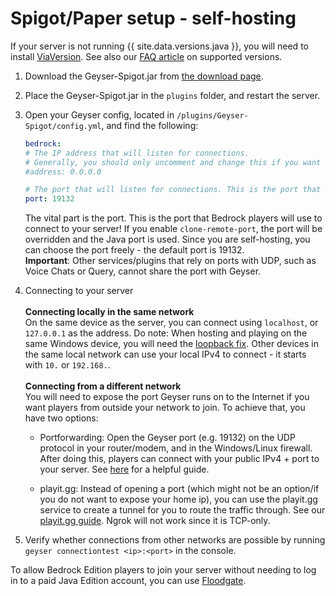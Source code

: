 
# Spigot/Paper setup - self-hosting

<div class="alert alert-info" role="alert">
    If your server is not running {{ site.data.versions.java }}, you will need to install <a href="https://www.spigotmc.org/resources/viaversion.19254/">ViaVersion</a>.
    See also our <a href="/geyser/faq/#what-server-versions-does-geyser-support">FAQ article</a> on supported versions.
</div>

1. Download the Geyser-Spigot.jar from [the download page](https://download.geysermc.org/v2/projects/geyser/versions/latest/builds/latest/downloads/spigot).
2. Place the Geyser-Spigot.jar in the `plugins` folder, and restart the server.
3. Open your Geyser config, located in `/plugins/Geyser-Spigot/config.yml`, and find the following:

    ```yaml
    bedrock: 
    # The IP address that will listen for connections. 
    # Generally, you should only uncomment and change this if you want to limit what IPs can connect to your server. 
    #address: 0.0.0.0 

    # The port that will listen for connections. This is the port that Bedrock players will use to connect to your server.
    port: 19132 
    ```
    The vital part is the port. This is the port that Bedrock players will use to connect to your server!
    If you enable `clone-remote-port`, the port will be overridden and the Java port is used.
    Since you are self-hosting, you can choose the port freely - the default port is 19132. <br>
    **Important**: Other services/plugins that rely on ports with UDP, such as Voice Chats or Query, cannot share the port with Geyser.
   <br>

4. Connecting to your server
   <br> <br>
    **Connecting locally in the same network** <br>
    On the same device as the server, you can connect using `localhost`, or `127.0.0.1` as the address.
    Do note: When hosting and playing on the same Windows device, you will need the [loopback fix](/geyser/fixing-unable-to-connect-to-world/#Using-Geyser-on-the-same-computer).
    Other devices in the same local network can use your local IPv4 to connect - it starts with `10.` or `192.168.`.
   <br> <br>
    **Connecting from a different network**<br>
    You will need to expose the port Geyser runs on to the Internet if you want players from outside your network to join.
    To achieve that, you have two options: <br>

    - Portforwarding: Open the Geyser port (e.g. 19132) on the UDP protocol in your router/modem, and in the Windows/Linux firewall.
   After doing this, players can connect with your public IPv4 + port to your server.
   See [here](https://www.lifewire.com/how-to-port-forward-4163829) for a helpful guide. <br>

    - playit.gg: Instead of opening a port (which might not be an option/if you do not want to expose your home ip), you can use
   the playit.gg service to create a tunnel for you to route the traffic through. See our [playit.gg guide](/geyser/playit-gg).
   Ngrok will not work since it is TCP-only. <br>

5. Verify whether connections from other networks are possible by running `geyser connectiontest <ip>:<port>` in the console.

<div class="alert alert-info" role="alert">
    To allow Bedrock Edition players to join your server without needing to log in to a paid Java Edition account, you can use <a href="/floodgate/setup/">Floodgate</a>.
</div>
